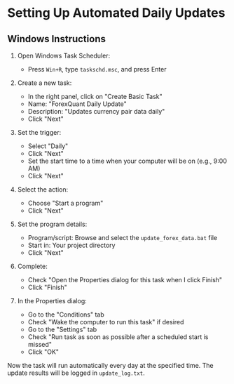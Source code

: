 # Setting Up Automated Daily Updates

## Windows Instructions

1. Open Windows Task Scheduler:
   - Press `Win+R`, type `taskschd.msc`, and press Enter

2. Create a new task:
   - In the right panel, click on "Create Basic Task"
   - Name: "ForexQuant Daily Update"
   - Description: "Updates currency pair data daily"
   - Click "Next"

3. Set the trigger:
   - Select "Daily"
   - Click "Next"
   - Set the start time to a time when your computer will be on (e.g., 9:00 AM)
   - Click "Next"

4. Select the action:
   - Choose "Start a program"
   - Click "Next"

5. Set the program details:
   - Program/script: Browse and select the `update_forex_data.bat` file
   - Start in: Your project directory
   - Click "Next"

6. Complete:
   - Check "Open the Properties dialog for this task when I click Finish"
   - Click "Finish"

7. In the Properties dialog:
   - Go to the "Conditions" tab
   - Check "Wake the computer to run this task" if desired
   - Go to the "Settings" tab
   - Check "Run task as soon as possible after a scheduled start is missed"
   - Click "OK"

Now the task will run automatically every day at the specified time. The update results will be logged in `update_log.txt`. 